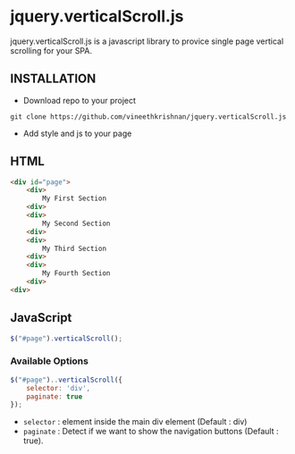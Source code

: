 # jquery.verticalScroll.js

jquery.verticalScroll.js is a javascript library to provice single page vertical scrolling for your SPA.

## INSTALLATION

- Download repo to your project

```
git clone https://github.com/vineethkrishnan/jquery.verticalScroll.js
```

- Add style and js to your page

## HTML

```html
<div id="page">
	<div>
		My First Section 
	<div>
	<div>
		My Second Section 
	<div>
	<div>
		My Third Section 
	<div>
	<div>
		My Fourth Section 
	<div>
<div>
```

## JavaScript

```js
$("#page").verticalScroll();
```


### Available Options
```js
$("#page")..verticalScroll({
	selector: 'div',
	paginate: true
});
```

- `selector` : element inside the main div element (Default : div)
- `paginate` : Detect if we want to show the navigation buttons (Default : true).
